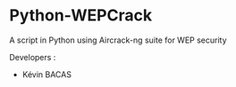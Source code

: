 # Python-WEPCrack
A script in Python using Aircrack-ng suite for WEP security

Developers : 
- Kévin BACAS
